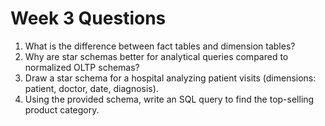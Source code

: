 # Week 3 Questions

1. What is the difference between fact tables and dimension tables?
2. Why are star schemas better for analytical queries compared to normalized OLTP schemas?
3. Draw a star schema for a hospital analyzing patient visits (dimensions: patient, doctor, date, diagnosis).
4. Using the provided schema, write an SQL query to find the top-selling product category.
